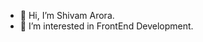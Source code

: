 - 👋 Hi, I’m Shivam Arora.
- 👀 I’m interested in FrontEnd Development.
<!-- 🌱 I’m currently learning 
- 💞️ I’m looking to collaborate on ...
- 📫 How to reach me ...
-->

<!---
shivam2813/shivam2813 is a ✨ special ✨ repository because its `README.md` (this file) appears on your GitHub profile.
You can click the Preview link to take a look at your changes.
--->
